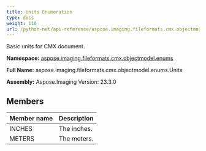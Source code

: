 ```yaml
---
title: Units Enumeration
type: docs
weight: 110
url: /python-net/api-reference/aspose.imaging.fileformats.cmx.objectmodel.enums/units/
---
```


Basic units for CMX document.

**Namespace:** [aspose.imaging.fileformats.cmx.objectmodel.enums](/imaging/python-net/api-reference/aspose.imaging.fileformats.cmx.objectmodel.enums/)

**Full Name:** aspose.imaging.fileformats.cmx.objectmodel.enums.Units

**Assembly:**  Aspose.Imaging Version: 23.3.0

## **Members**
|**Member name**|**Description**|
| :- | :- |
|INCHES|The inches.|
|METERS|The meters.|
